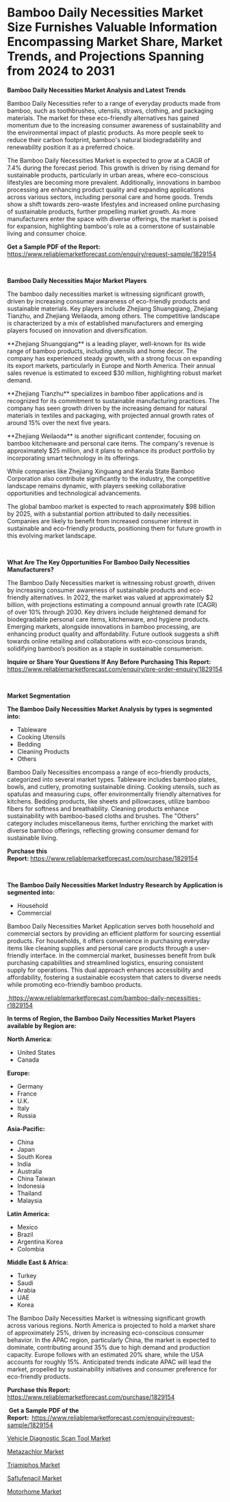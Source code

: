 <p><h1>Bamboo Daily Necessities Market Size Furnishes Valuable Information Encompassing Market Share, Market Trends, and Projections Spanning from 2024 to 2031</h1></p><p><strong>Bamboo Daily Necessities Market Analysis and Latest Trends</strong></p>
<p><p>Bamboo Daily Necessities refer to a range of everyday products made from bamboo, such as toothbrushes, utensils, straws, clothing, and packaging materials. The market for these eco-friendly alternatives has gained momentum due to the increasing consumer awareness of sustainability and the environmental impact of plastic products. As more people seek to reduce their carbon footprint, bamboo's natural biodegradability and renewability position it as a preferred choice.</p><p>The Bamboo Daily Necessities Market is expected to grow at a CAGR of 7.4% during the forecast period. This growth is driven by rising demand for sustainable products, particularly in urban areas, where eco-conscious lifestyles are becoming more prevalent. Additionally, innovations in bamboo processing are enhancing product quality and expanding applications across various sectors, including personal care and home goods. Trends show a shift towards zero-waste lifestyles and increased online purchasing of sustainable products, further propelling market growth. As more manufacturers enter the space with diverse offerings, the market is poised for expansion, highlighting bamboo's role as a cornerstone of sustainable living and consumer choice.</p></p>
<p><strong>Get a Sample PDF of the Report:&nbsp;</strong> <a href="https://www.reliablemarketforecast.com/enquiry/request-sample/1829154?utm_campaign=1601&utm_medium=2&utm_source=Github&utm_content=ia&utm_term=15102024&utm_id=bamboo-daily-necessities">https://www.reliablemarketforecast.com/enquiry/request-sample/1829154</a></p>
<p>&nbsp;</p>
<p><strong>Bamboo Daily Necessities Major Market Players</strong></p>
<p><p>The bamboo daily necessities market is witnessing significant growth, driven by increasing consumer awareness of eco-friendly products and sustainable materials. Key players include Zhejiang Shuangqiang, Zhejiang Tianzhu, and Zhejiang Weilaoda, among others. The competitive landscape is characterized by a mix of established manufacturers and emerging players focused on innovation and diversification.</p><p>**Zhejiang Shuangqiang** is a leading player, well-known for its wide range of bamboo products, including utensils and home decor. The company has experienced steady growth, with a strong focus on expanding its export markets, particularly in Europe and North America. Their annual sales revenue is estimated to exceed $30 million, highlighting robust market demand.</p><p>**Zhejiang Tianzhu** specializes in bamboo fiber applications and is recognized for its commitment to sustainable manufacturing practices. The company has seen growth driven by the increasing demand for natural materials in textiles and packaging, with projected annual growth rates of around 15% over the next five years.</p><p>**Zhejiang Weilaoda** is another significant contender, focusing on bamboo kitchenware and personal care items. The company's revenue is approximately $25 million, and it plans to enhance its product portfolio by incorporating smart technology in its offerings. </p><p>While companies like Zhejiang Xinguang and Kerala State Bamboo Corporation also contribute significantly to the industry, the competitive landscape remains dynamic, with players seeking collaborative opportunities and technological advancements. </p><p>The global bamboo market is expected to reach approximately $98 billion by 2025, with a substantial portion attributed to daily necessities. Companies are likely to benefit from increased consumer interest in sustainable and eco-friendly products, positioning them for future growth in this evolving market landscape.</p></p>
<p>&nbsp;</p>
<p><strong>What Are The Key Opportunities For Bamboo Daily Necessities Manufacturers?</strong></p>
<p><p>The Bamboo Daily Necessities market is witnessing robust growth, driven by increasing consumer awareness of sustainable products and eco-friendly alternatives. In 2022, the market was valued at approximately $2 billion, with projections estimating a compound annual growth rate (CAGR) of over 10% through 2030. Key drivers include heightened demand for biodegradable personal care items, kitchenware, and hygiene products. Emerging markets, alongside innovations in bamboo processing, are enhancing product quality and affordability. Future outlook suggests a shift towards online retailing and collaborations with eco-conscious brands, solidifying bamboo’s position as a staple in sustainable consumerism.</p></p>
<p><strong>Inquire or Share Your Questions If Any Before Purchasing This Report:</strong> <a href="https://www.reliablemarketforecast.com/enquiry/pre-order-enquiry/1829154?utm_campaign=1601&utm_medium=2&utm_source=Github&utm_content=ia&utm_term=15102024&utm_id=bamboo-daily-necessities">https://www.reliablemarketforecast.com/enquiry/pre-order-enquiry/1829154</a></p>
<p>&nbsp;</p>
<p><strong>Market Segmentation</strong></p>
<p><strong>The Bamboo Daily Necessities Market Analysis by types is segmented into:</strong></p>
<p><ul><li>Tableware</li><li>Cooking Utensils</li><li>Bedding</li><li>Cleaning Products</li><li>Others</li></ul></p>
<p><p>Bamboo Daily Necessities encompass a range of eco-friendly products, categorized into several market types. Tableware includes bamboo plates, bowls, and cutlery, promoting sustainable dining. Cooking utensils, such as spatulas and measuring cups, offer environmentally friendly alternatives for kitchens. Bedding products, like sheets and pillowcases, utilize bamboo fibers for softness and breathability. Cleaning products enhance sustainability with bamboo-based cloths and brushes. The "Others" category includes miscellaneous items, further enriching the market with diverse bamboo offerings, reflecting growing consumer demand for sustainable living.</p></p>
<p><strong>Purchase this Report:&nbsp;</strong><a href="https://www.reliablemarketforecast.com/purchase/1829154?utm_campaign=1601&utm_medium=2&utm_source=Github&utm_content=ia&utm_term=15102024&utm_id=bamboo-daily-necessities">https://www.reliablemarketforecast.com/purchase/1829154</a></p>
<p>&nbsp;</p>
<p><strong>The Bamboo Daily Necessities Market Industry Research by Application is segmented into:</strong></p>
<p><ul><li>Household</li><li>Commercial</li></ul></p>
<p><p>Bamboo Daily Necessities Market Application serves both household and commercial sectors by providing an efficient platform for sourcing essential products. For households, it offers convenience in purchasing everyday items like cleaning supplies and personal care products through a user-friendly interface. In the commercial market, businesses benefit from bulk purchasing capabilities and streamlined logistics, ensuring consistent supply for operations. This dual approach enhances accessibility and affordability, fostering a sustainable ecosystem that caters to diverse needs while promoting eco-friendly bamboo products.</p></p>
<p><a href="https://www.reliablemarketforecast.com/bamboo-daily-necessities-r1829154?utm_campaign=1601&utm_medium=2&utm_source=Github&utm_content=ia&utm_term=15102024&utm_id=bamboo-daily-necessities">&nbsp;https://www.reliablemarketforecast.com/bamboo-daily-necessities-r1829154</a></p>
<p><strong>In terms of Region, the Bamboo Daily Necessities Market Players available by Region are:</strong></p>
<p>
    <p> <strong> North America: </strong>
        <ul>
            <li>United States</li>
            <li>Canada</li>
        </ul>
        </p> 
    <p> <strong> Europe: </strong>
        <ul>
            <li>Germany</li>
            <li>France</li>
            <li>U.K.</li>
            <li>Italy</li>
            <li>Russia</li>
        </ul>
        </p> 
    <p> <strong> Asia-Pacific: </strong>
        <ul>
            <li>China</li>
            <li>Japan</li>
            <li>South Korea</li>
            <li>India</li>
            <li>Australia</li>
            <li>China Taiwan</li>
            <li>Indonesia</li>
            <li>Thailand</li>
            <li>Malaysia</li>
        </ul>
        </p> 
    <p> <strong> Latin America: </strong>
        <ul>
            <li>Mexico</li>
            <li>Brazil</li>
            <li>Argentina Korea</li>
            <li>Colombia</li>
        </ul>
        </p> 
    <p> <strong> Middle East & Africa: </strong>
        <ul>
            <li>Turkey</li>
            <li>Saudi</li>
            <li>Arabia</li>
            <li>UAE</li>
            <li>Korea</li>
        </ul>
    </p>
    </p>
<p><p>The Bamboo Daily Necessities Market is witnessing significant growth across various regions. North America is projected to hold a market share of approximately 25%, driven by increasing eco-conscious consumer behavior. In the APAC region, particularly China, the market is expected to dominate, contributing around 35% due to high demand and production capacity. Europe follows with an estimated 20% share, while the USA accounts for roughly 15%. Anticipated trends indicate APAC will lead the market, propelled by sustainability initiatives and consumer preference for eco-friendly products.</p></p>
<p><strong>Purchase this Report: </strong><a href="https://www.reliablemarketforecast.com/purchase/1829154?utm_campaign=1601&utm_medium=2&utm_source=Github&utm_content=ia&utm_term=15102024&utm_id=bamboo-daily-necessities">https://www.reliablemarketforecast.com/purchase/1829154</a></p>
<p>&nbsp;<strong>Get a Sample PDF of the Report:&nbsp;&nbsp;</strong><a href="https://www.reliablemarketforecast.com/enquiry/request-sample/1829154?utm_campaign=1601&utm_medium=2&utm_source=Github&utm_content=ia&utm_term=15102024&utm_id=bamboo-daily-necessities">https://www.reliablemarketforecast.com/enquiry/request-sample/1829154</a></p>
<p><strong></strong></p>
<p><p><a href="https://www.linkedin.com/pulse/vehicle-diagnostic-scan-tool-market-ecosystem-competitive-landscape-otr2e?utm_campaign=1601&utm_medium=2&utm_source=Github&utm_content=ia&utm_term=15102024&utm_id=bamboo-daily-necessities">Vehicle Diagnostic Scan Tool Market</a></p><p><a href="https://www.linkedin.com/pulse/unveiling-market-trends-global-metazachlor-growth-regional-4v0pe?utm_campaign=1601&utm_medium=2&utm_source=Github&utm_content=ia&utm_term=15102024&utm_id=bamboo-daily-necessities">Metazachlor Market</a></p><p><a href="https://www.linkedin.com/pulse/emerging-opportunities-challenges-global-triamiphos-market-jrove?utm_campaign=1601&utm_medium=2&utm_source=Github&utm_content=ia&utm_term=15102024&utm_id=bamboo-daily-necessities">Triamiphos Market</a></p><p><a href="https://www.linkedin.com/pulse/saflufenacil-market-research-report-exploring-size-revenue-k65ge?utm_campaign=1601&utm_medium=2&utm_source=Github&utm_content=ia&utm_term=15102024&utm_id=bamboo-daily-necessities">Saflufenacil Market</a></p><p><a href="https://www.linkedin.com/pulse/motorhome-market-growth-outlook-from-2024-2031-projecting-mtmje?utm_campaign=1601&utm_medium=2&utm_source=Github&utm_content=ia&utm_term=15102024&utm_id=bamboo-daily-necessities">Motorhome Market</a></p></p>